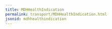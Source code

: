 ```yaml
---
title: MDHHealthIndication
permalink: transport/MDHHealthIndication.html
jsonid: mdhhealthindication
---
```

